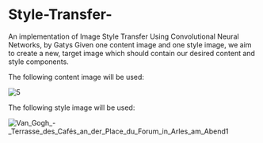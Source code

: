 # Style-Transfer-
An implementation of Image Style Transfer Using Convolutional Neural Networks, by Gatys 
Given one content image and one style image, we aim to create a new, target image which should contain our desired content and style components.

The following content image will be used:

![5](https://user-images.githubusercontent.com/39443902/58421881-0e483980-8089-11e9-9c56-a95ddf03e896.jpg)


The following style image will be used:


![Van_Gogh_-_Terrasse_des_Cafés_an_der_Place_du_Forum_in_Arles_am_Abend1](https://user-images.githubusercontent.com/39443902/58422455-8400d500-808a-11e9-8beb-806f65931822.jpeg)
